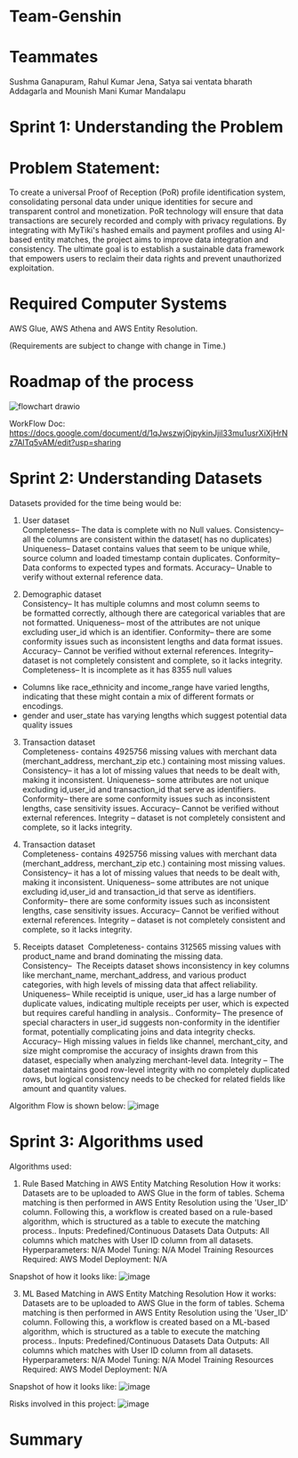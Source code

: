 # Team-Genshin
#
# Teammates
Sushma Ganapuram, Rahul Kumar Jena, Satya sai ventata bharath Addagarla and Mounish Mani Kumar Mandalapu

# Sprint 1: Understanding the Problem

# Problem Statement:
To create a universal Proof of Reception (PoR) profile identification system, consolidating personal data under unique identities for secure and transparent control and monetization. PoR technology will ensure that data transactions are securely recorded and comply with privacy regulations. By integrating with MyTiki's hashed emails and payment profiles and using AI-based entity matches, the project aims to improve data integration and consistency. The ultimate goal is to establish a sustainable data framework that empowers users to reclaim their data rights and prevent unauthorized exploitation.

# Required Computer Systems
AWS Glue, AWS Athena and AWS Entity Resolution.

(Requirements are subject to change with change in Time.)

# Roadmap of the process
![flowchart drawio](https://github.com/user-attachments/assets/684cf709-61bb-4285-9f21-c7be83e1d697)


WorkFlow Doc: https://docs.google.com/document/d/1qJwszwjOjpykinJjil33mu1usrXiXjHrNz7AlTq5vAM/edit?usp=sharing

# Sprint 2: Understanding Datasets
Datasets provided for the time being would be:
1. User dataset         
Completeness– The data is complete with no Null values.
Consistency– all the columns are consistent within the dataset( has no duplicates)
Uniqueness– Dataset contains values that seem to be unique while, source column and loaded timestamp contain duplicates.
Conformity– Data conforms to expected types and formats.
Accuracy– Unable to verify without external reference data.

2. Demographic dataset              
Consistency–  It has multiple columns and most column seems to be formatted correctly, although there are categorical variables that are not formatted.
Uniqueness–   most of the attributes are not unique excluding user_id which is an identifier.
Conformity–  there are some conformity issues such as inconsistent lengths and data format issues.
Accuracy– Cannot be verified without external references.
Integrity– dataset is not completely consistent and complete, so it lacks integrity.
Completeness– It is incomplete as it has 8355 null values
- Columns like race_ethnicity and income_range have varied lengths, indicating that these might contain a mix of different formats or encodings.
- gender and user_state has varying lengths which suggest potential data quality issues

3. Transaction dataset    
Completeness- contains 4925756 missing values with merchant data (merchant_address, merchant_zip etc.) containing most missing values.         
Consistency–  it has a lot of missing values that needs to be dealt with, making it inconsistent.
Uniqueness–   some attributes are not unique excluding id,user_id and transaction_id that serve as identifiers.
Conformity–  there are some conformity issues such as inconsistent lengths, case sensitivity issues.
Accuracy– Cannot be verified without external references.
Integrity – dataset is not completely consistent and complete, so it lacks integrity.

4. Transaction dataset    
Completeness- contains 4925756 missing values with merchant data (merchant_address, merchant_zip etc.) containing most missing values.         
Consistency–  it has a lot of missing values that needs to be dealt with, making it inconsistent.
Uniqueness–   some attributes are not unique excluding id,user_id and transaction_id that serve as identifiers.
Conformity–  there are some conformity issues such as inconsistent lengths, case sensitivity issues.
Accuracy– Cannot be verified without external references.
Integrity – dataset is not completely consistent and complete, so it lacks integrity.

5. Receipts dataset  
Completeness- contains 312565 missing values with product_name and brand dominating the missing data.      
Consistency–   The Receipts dataset shows inconsistency in key columns like merchant_name, merchant_address, and various product categories, with high levels of missing data that affect reliability.
Uniqueness–   While receiptid is unique, user_id has a large number of duplicate values, indicating multiple receipts per user, which is expected but requires careful handling in analysis..
Conformity–  The presence of special characters in user_id suggests non-conformity in the identifier format, potentially complicating joins and data integrity checks.
Accuracy– High missing values in fields like channel, merchant_city, and size might compromise the accuracy of insights drawn from this dataset, especially when analyzing merchant-level data.
Integrity – The dataset maintains good row-level integrity with no completely duplicated rows, but logical consistency needs to be checked for related fields like amount and quantity values.


Algorithm Flow is shown below:
![image](https://github.com/user-attachments/assets/bca22dd5-2f2f-404a-a704-07f79d84bff5)


# Sprint 3: Algorithms used
Algorithms used:
1. Rule Based Matching in AWS Entity Matching Resolution
How it works: Datasets are to be uploaded to AWS Glue in the form of tables. Schema matching is then performed in AWS Entity Resolution using the 'User_ID' column. Following this, a workflow is created based on a rule-based algorithm, which is structured as a table to execute the matching process..
Inputs: Predefined/Continuous Datasets
Data Outputs: All columns which matches with User ID column from all datasets.
Hyperparameters: N/A
Model Tuning: N/A
Model Training Resources Required: AWS
Model Deployment: N/A

Snapshot of how it looks like:
![image](https://github.com/user-attachments/assets/9e4e0a28-9525-47ba-8bc4-01473a7b7f89)


3. ML Based Matching in AWS Entity Matching Resolution
How it works: Datasets are to be uploaded to AWS Glue in the form of tables. Schema matching is then performed in AWS Entity Resolution using the 'User_ID' column. Following this, a workflow is created based on a ML-based algorithm, which is structured as a table to execute the matching process..
Inputs: Predefined/Continuous Datasets
Data Outputs: All columns which matches with User ID column from all datasets.
Hyperparameters: N/A
Model Tuning: N/A
Model Training Resources Required: AWS
Model Deployment: N/A

Snapshot of how it looks like:
![image](https://github.com/user-attachments/assets/4a2103fb-e19c-4b98-9f65-b164213eb335)

Risks involved in this project:
![image](https://github.com/user-attachments/assets/3fd537e2-7aed-45d2-be03-6a7b972ddd27)

# Summary
